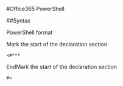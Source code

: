 #Office365 PowerShell


##Syntax

PowerShell format


Mark the start of the declaration section

    <#***


EndMark the start of the declaration section

    #>